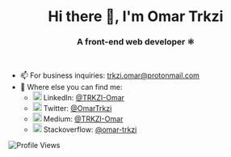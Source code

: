<h1 align="center">Hi there 👋, I'm Omar Trkzi</h1>
<h3 align="center">A front-end web developer ⚛️</h3>
<br/>

- 📫 For business inquiries: trkzi.omar@protonmail.com
- 🔗 Where else you can find me: 
   - <img src="https://upload.wikimedia.org/wikipedia/commons/thumb/c/ca/LinkedIn_logo_initials.png/640px-LinkedIn_logo_initials.png" width="18"> LinkedIn: [@TRKZI-Omar](https://www.linkedin.com/in/trkzi-omar/)
   - <img src="https://upload.wikimedia.org/wikipedia/sco/9/9f/Twitter_bird_logo_2012.svg" width="18"> Twitter: [@OmarTrkzi](https://twitter.com/OmarTrkzi)
  - <img src="https://upload.wikimedia.org/wikipedia/commons/e/ec/Medium_logo_Monogram.svg" width="18"> Medium: [@TRKZI-Omar](https://medium.com/@TRKZI-Omar)
  - <img src="https://upload.wikimedia.org/wikipedia/commons/e/ef/Stack_Overflow_icon.svg" width="18"> Stackoverflow: [@omar-trkzi](https://stackoverflow.com/users/15553442/omar-trkzi)


![Profile Views](https://komarev.com/ghpvc/?username=Trkzi-Omar&color=1520a6)
